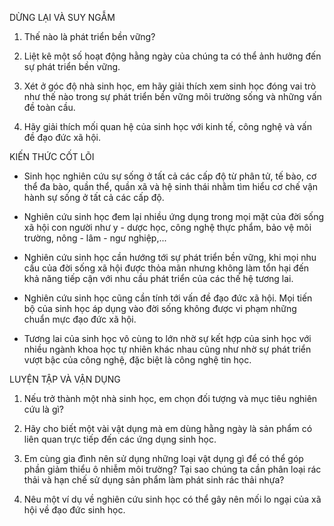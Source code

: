 DỪNG LẠI VÀ SUY NGẪM

1. Thế nào là phát triển bền vững?

2. Liệt kê một số hoạt động hằng ngày của chúng ta có thể ảnh hưởng đến sự phát triển bền vững.

3. Xét ở góc độ nhà sinh học, em hãy giải thích xem sinh học đóng vai trò như thế nào trong sự phát triển bền vững môi trường sống và những vấn đề toàn cầu.

4. Hãy giải thích mối quan hệ của sinh học với kinh tế, công nghệ và vấn đề đạo đức xã hội.

KIẾN THỨC CỐT LÕI

- Sinh học nghiên cứu sự sống ở tất cả các cấp độ từ phân tử, tế bào, cơ thể đa bào, quần thể, quần xã và hệ sinh thái nhằm tìm hiểu cơ chế vận hành sự sống ở tất cả các cấp độ.

- Nghiên cứu sinh học đem lại nhiều ứng dụng trong mọi mặt của đời sống xã hội con người như y - dược học, công nghệ thực phẩm, bảo vệ môi trường, nông - lâm - ngư nghiệp,...

- Nghiên cứu sinh học cần hướng tới sự phát triển bền vững, khi mọi nhu cầu của đời sống xã hội được thỏa mãn nhưng không làm tổn hại đến khả năng tiếp cận với nhu cầu phát triển của các thế hệ tương lai.

- Nghiên cứu sinh học cũng cần tính tới vấn đề đạo đức xã hội. Mọi tiến bộ của sinh học áp dụng vào đời sống không được vi phạm những chuẩn mực đạo đức xã hội.

- Tương lai của sinh học vô cùng to lớn nhờ sự kết hợp của sinh học với nhiều ngành khoa học tự nhiên khác nhau cũng như nhờ sự phát triển vượt bậc của công nghệ, đặc biệt là công nghệ tin học.

LUYỆN TẬP VÀ VẬN DỤNG

1. Nếu trở thành một nhà sinh học, em chọn đối tượng và mục tiêu nghiên cứu là gì?

2. Hãy cho biết một vài vật dụng mà em dùng hằng ngày là sản phẩm có liên quan trực tiếp đến các ứng dụng sinh học.

3. Em cùng gia đình nên sử dụng những loại vật dụng gì để có thể góp phần giảm thiểu ô nhiễm môi trường? Tại sao chúng ta cần phân loại rác thải và hạn chế sử dụng sản phẩm làm phát sinh rác thải nhựa?

4. Nêu một ví dụ về nghiên cứu sinh học có thể gây nên mối lo ngại của xã hội về đạo đức sinh học.